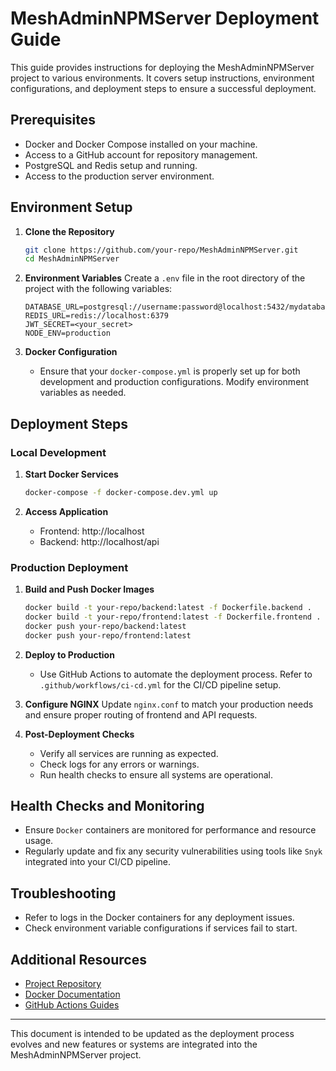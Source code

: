 # MeshAdminNPMServer Deployment Guide

This guide provides instructions for deploying the MeshAdminNPMServer project to various environments. It covers setup instructions, environment configurations, and deployment steps to ensure a successful deployment.

## Prerequisites

- Docker and Docker Compose installed on your machine.
- Access to a GitHub account for repository management.
- PostgreSQL and Redis setup and running.
- Access to the production server environment.

## Environment Setup

1. **Clone the Repository**

   ```bash
   git clone https://github.com/your-repo/MeshAdminNPMServer.git
   cd MeshAdminNPMServer
   ```

2. **Environment Variables**
   Create a `.env` file in the root directory of the project with the following variables:

   ```env
   DATABASE_URL=postgresql://username:password@localhost:5432/mydatabase
   REDIS_URL=redis://localhost:6379
   JWT_SECRET=<your_secret>
   NODE_ENV=production
   ```

3. **Docker Configuration**
   - Ensure that your `docker-compose.yml` is properly set up for both development and production configurations. Modify environment variables as needed.

## Deployment Steps

### Local Development

1. **Start Docker Services**

   ```bash
   docker-compose -f docker-compose.dev.yml up
   ```

2. **Access Application**
   - Frontend: http://localhost
   - Backend: http://localhost/api

### Production Deployment

1. **Build and Push Docker Images**

   ```bash
   docker build -t your-repo/backend:latest -f Dockerfile.backend .
   docker build -t your-repo/frontend:latest -f Dockerfile.frontend .
   docker push your-repo/backend:latest
   docker push your-repo/frontend:latest
   ```

2. **Deploy to Production**
   - Use GitHub Actions to automate the deployment process. Refer to `.github/workflows/ci-cd.yml` for the CI/CD pipeline setup.

3. **Configure NGINX**
   Update `nginx.conf` to match your production needs and ensure proper routing of frontend and API requests.

4. **Post-Deployment Checks**
   - Verify all services are running as expected.
   - Check logs for any errors or warnings.
   - Run health checks to ensure all systems are operational.

## Health Checks and Monitoring

- Ensure `Docker` containers are monitored for performance and resource usage.
- Regularly update and fix any security vulnerabilities using tools like `Snyk` integrated into your CI/CD pipeline.

## Troubleshooting

- Refer to logs in the Docker containers for any deployment issues.
- Check environment variable configurations if services fail to start.

## Additional Resources

- [Project Repository](https://github.com/your-repo/MeshAdminNPMServer)
- [Docker Documentation](https://docs.docker.com/)
- [GitHub Actions Guides](https://docs.github.com/en/actions)

---

This document is intended to be updated as the deployment process evolves and new features or systems are integrated into the MeshAdminNPMServer project.
